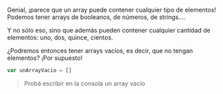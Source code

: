 Genial, ¡parece que un array puede contener cualquier tipo de elementos! Podemos tener arrays de booleanos, de números, de strings....

Y no sólo eso, sino que además pueden contener cualquier cantidad de elementos: uno, dos, quince, cientos. 

¿Podremos entonces tener arrays vacíos, es decir, que no tengan elementos? ¡Por supuesto!

```javascript
var unArrayVacio = []
```

> Probá escribir en la consola un array vacío